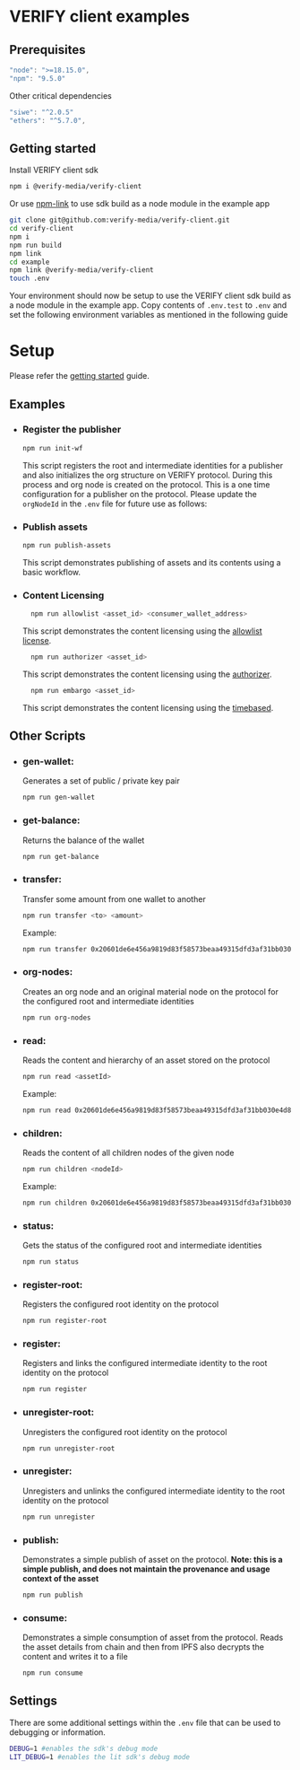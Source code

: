 # VERIFY client examples

## Prerequisites

```javascript
"node": ">=18.15.0",
"npm": "9.5.0"
```

Other critical dependencies

```javascript
"siwe": "^2.0.5"
"ethers": "^5.7.0",
```

## Getting started

Install VERIFY client sdk

```bash
npm i @verify-media/verify-client
```

Or use [npm-link](#https://docs.npmjs.com/cli/v10/commands/npm-link) to use sdk build as a node module in the example app

```bash
git clone git@github.com:verify-media/verify-client.git
cd verify-client
npm i
npm run build
npm link
cd example
npm link @verify-media/verify-client
touch .env
```

Your environment should now be setup to use the VERIFY client sdk build as a node module in the example app. Copy contents of `.env.test` to `.env` and set the following environment variables as mentioned in the following guide

# Setup

Please refer the [getting started](https://github.com/verify-media/verify-client/blob/main/GETTING_STARTED.md) guide.

## Examples

- ### Register the publisher

  ```bash
  npm run init-wf
  ```

  This script registers the root and intermediate identities for a publisher and also initializes the org structure on VERIFY protocol. During this process and org node is created on the protocol. This is a one time configuration for a publisher on the protocol. Please update the `orgNodeId` in the `.env` file for future use as follows:
  
- ### Publish assets

  ```bash
  npm run publish-assets
  ```

  This script demonstrates publishing of assets and its contents using a basic workflow.

- ### Content Licensing
  ```bash
    npm run allowlist <asset_id> <consumer_wallet_address>
  ```

  This script demonstrates the content licensing using the [allowlist license](https://docs.verifymedia.com/licensing/license-types/allowlist).

  ```bash
    npm run authorizer <asset_id>
  ```

  This script demonstrates the content licensing using the [authorizer](https://docs.verifymedia.com/licensing/license-types/authorizer).

  ```bash
    npm run embargo <asset_id>
  ```

  This script demonstrates the content licensing using the [timebased](https://docs.verifymedia.com/licensing/license-types/timebased).

## Other Scripts

- ### gen-wallet:

  Generates a set of public / private key pair

  ```bash
  npm run gen-wallet
  ```

- ### get-balance:
  Returns the balance of the wallet
  ```bash
  npm run get-balance
  ```

- ### transfer:
  Transfer some amount from one wallet to another
  ```bash
  npm run transfer <to> <amount>
  ```
  Example:
  ```bash
  npm run transfer 0x20601de6e456a9819d83f58573beaa49315dfd3af31bb030e4d85e19c3beb07f 0.1
  ```

- ### org-nodes:
  Creates an org node and an original material node on the protocol for the configured root and intermediate identities
  ```bash
  npm run org-nodes
  ```

- ### read:
  Reads the content and hierarchy of an asset stored on the protocol
  ```bash
  npm run read <assetId>
  ```
  Example:
  ```bash
  npm run read 0x20601de6e456a9819d83f58573beaa49315dfd3af31bb030e4d85e19c3beb07f
  ```  

- ### children:
  Reads the content of all children nodes of the given node
  ```bash
  npm run children <nodeId>
  ```
  Example:
  ```bash
  npm run children 0x20601de6e456a9819d83f58573beaa49315dfd3af31bb030e4d85e19c3beb07f
  ```  

- ### status:
  Gets the status of the configured root and intermediate identities
  ```bash
  npm run status
  ```

- ### register-root:
  Registers the configured root identity on the protocol
  ```bash
  npm run register-root
  ```

- ### register:
  Registers and links the configured intermediate identity to the root identity on the protocol
  ```bash
  npm run register
  ```

- ### unregister-root:
  Unregisters the configured root identity on the protocol
  ```bash
  npm run unregister-root
  ```

- ### unregister:
  Unregisters and unlinks the configured intermediate identity to the root identity on the protocol
  ```bash
  npm run unregister
  ```

- ### publish:
  Demonstrates a simple publish of asset on the protocol. <b>Note: this is a simple publish, and does not maintain the provenance and usage context of the asset</b>
  ```bash
  npm run publish
  ```

- ### consume:
  Demonstrates a simple consumption of asset from the protocol. Reads the asset details from chain and then from IPFS also decrypts the content and writes it to a file
  ```bash
  npm run consume
  ```

## Settings
There are some additional settings within the `.env` file that can be used to debugging or information.
```bash
DEBUG=1 #enables the sdk's debug mode 
LIT_DEBUG=1 #enables the lit sdk's debug mode 
```
